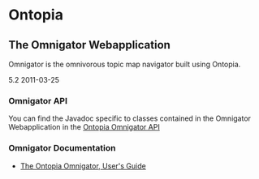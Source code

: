 Ontopia
=======

The Omnigator Webapplication
----------------------------

<p class="introduction">
Omnigator is the omnivorous topic map navigator built using Ontopia.
</p>

<span class="version">5.2 2011-03-25</p>

### Omnigator API ###

You can find the Javadoc specific to classes contained in the Omnigator Webapplication in the
[Ontopia Omnigator API](apidocs/index.html)

### Omnigator Documentation ###

* [The Ontopia Omnigator, User's Guide](omnigator/userguide.html)
